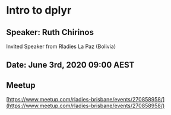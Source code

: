 # Intro to dplyr 

## Speaker: Ruth Chirinos

Invited Speaker from Rladies La Paz (Bolivia)

## Date: June 3rd, 2020 09:00 AEST

## Meetup

[https://www.meetup.com/rladies-brisbane/events/270858958/](https://www.meetup.com/rladies-brisbane/events/270858958/)
